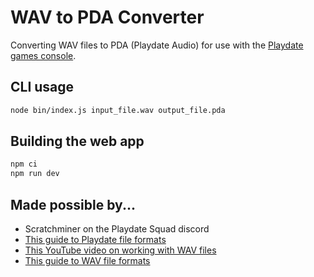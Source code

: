 # WAV to PDA Converter

Converting WAV files to PDA (Playdate Audio) for use with the [Playdate games console](https://play.date/).

## CLI usage

```sh
node bin/index.js input_file.wav output_file.pda
```

## Building the web app

```sh
npm ci
npm run dev
```

## Made possible by...

- Scratchminer on the Playdate Squad discord
- [This guide to Playdate file formats](https://github.com/cranksters/playdate-reverse-engineering/blob/main/formats/pda.md)
- [This YouTube video on working with WAV files](https://www.youtube.com/watch?v=udbA7u1zYfc)
- [This guide to WAV file formats](http://soundfile.sapp.org/doc/WaveFormat/)
